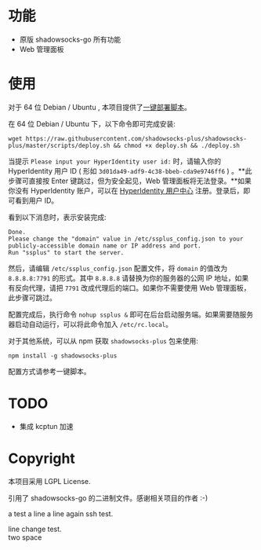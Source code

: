 # 功能

- 原版 shadowsocks-go 所有功能
- Web 管理面板

# 使用

对于 64 位 Debian / Ubuntu , 本项目提供了[一键部署脚本](https://raw.githubusercontent.com/shadowsocks-plus/shadowsocks-plus/master/scripts/deploy.sh)。

在 64 位 Debian / Ubuntu 下，以下命令即可完成安装:

    wget https://raw.githubusercontent.com/shadowsocks-plus/shadowsocks-plus/master/scripts/deploy.sh && chmod +x deploy.sh && ./deploy.sh

当提示 `Please input your HyperIdentity user id:` 时，请输入你的 HyperIdentity 用户 ID ( 形如 `3d01da49-adf9-4c38-bbeb-cda9e9746ff6` ) 。**此步骤可直接按 Enter 键跳过，但为安全起见，Web 管理面板将无法登录。**如果你没有 HyperIdentity 账户，可以在 [HyperIdentity 用户中心](https://hyperidentity.ifxor.com/web/) 注册。登录后，即可看到用户 ID。

看到以下消息时，表示安装完成:

```
Done.
Please change the "domain" value in /etc/ssplus_config.json to your publicly-accessible domain name or IP address and port.
Run "ssplus" to start the server.
```

然后，请编辑 `/etc/ssplus_config.json` 配置文件，将 `domain` 的值改为 `8.8.8.8:7791` 的形式。其中 `8.8.8.8` 请替换为你的服务器的公网 IP 地址，如果有反向代理，请把 `7791` 改成代理后的端口。如果你不需要使用 Web 管理面板，此步骤可跳过。

配置完成后，执行命令 `nohup ssplus &` 即可在后台启动服务端。如果需要随服务器启动自动运行，可以将此命令加入 `/etc/rc.local`。

对于其他系统，可以从 npm 获取 `shadowsocks-plus` 包来使用:

    npm install -g shadowsocks-plus

配置方式请参考一键脚本。

# TODO

- 集成 kcptun 加速

# Copyright

本项目采用 LGPL License.

引用了 shadowsocks-go 的二进制文件。感谢相关项目的作者 :-)

a test a line
a line again ssh test.

line change test.  
two space 

